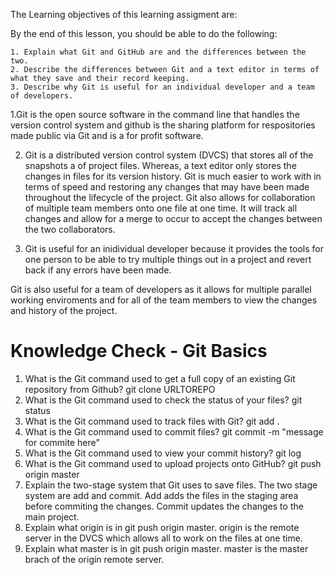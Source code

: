 The Learning objectives of this learning assigment are:


By the end of this lesson, you should be able to do the following:

    1. Explain what Git and GitHub are and the differences between the two.
    2. Describe the differences between Git and a text editor in terms of what they save and their record keeping.
    3. Describe why Git is useful for an individual developer and a team of developers.
    
  1.Git is the open source software in the command line that handles the version control system and github is the sharing platform for respositories made public via Git and is a for profit software.
  
  2. Git is a distributed version control system (DVCS) that stores all of the snapshots a of project files. Whereas, a text editor only stores the changes in files for its version history. Git is much easier to work with in terms of speed and restoring any changes that may have been made throughout the lifecycle of the project. Git also allows for collaboration of multiple team members onto one file at one time. It will track all changes and allow for a merge to occur to accept the changes between the two collaborators.
  
  3. Git is useful for an inidividual developer because it provides the tools for one person to be able to try multiple things out in a project and revert back if any errors have been made.
  
  Git is also useful for a team of developers as it allows for multiple parallel working enviroments and for all of the team members to view the changes and history of the project.


# Knowledge Check - Git Basics

1. What is the Git command used to get a full copy of an existing Git repository from Github?
    git clone URLTOREPO
2. What is the Git command used to check the status of your files?
    git status
3. What is the Git command used to track files with Git?
    git add .
4. What is the Git command used to commit files?
    git commit -m "message for commite here"
5. What is the Git command used to view your commit history?
    git log
6. What is the Git command used to upload projects onto GitHub?
    git push origin master
7. Explain the two-stage system that Git uses to save files.
    The two stage system are add and commit. Add adds the files in the staging area before commiting the changes. Commit updates the changes to the main project.
8. Explain what origin is in git push origin master.
    origin is the remote server in the DVCS which allows all to work on the files at one time.
9. Explain what master is in git push origin master.
    master is the master brach of the origin remote server.
